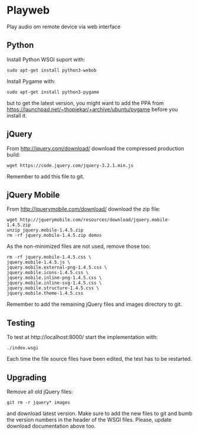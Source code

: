 # Playweb

Play audio om remote device via web interface


## Python

Install Python WSGI suport with:

    sudo apt-get install python3-webob

Install Pygame with:

    sudo apt-get install python3-pygame

but to get the latest version, you might want to add the PPA from
https://launchpad.net/~thopiekar/+archive/ubuntu/pygame before you install it.


## jQuery

From http://jquery.com/download/ download the compressed production build:

    wget https://code.jquery.com/jquery-3.2.1.min.js

Remember to add this file to git.


## jQuery Mobile

From http://jquerymobile.com/download/ download the zip file:

    wget http://jquerymobile.com/resources/download/jquery.mobile-1.4.5.zip
    unzip jquery.mobile-1.4.5.zip
    rm -rf jquery.mobile-1.4.5.zip demos

As the non-minimized files are not used, remove those too:

    rm -rf jquery.mobile-1.4.5.css \
    jquery.mobile-1.4.5.js \
    jquery.mobile.external-png-1.4.5.css \
    jquery.mobile.icons-1.4.5.css \
    jquery.mobile.inline-png-1.4.5.css \
    jquery.mobile.inline-svg-1.4.5.css \
    jquery.mobile.structure-1.4.5.css \
    jquery.mobile.theme-1.4.5.css

Remember to add the remaining jQuery files and images directory to git.


## Testing

To test at http://localhost:8000/ start the implementation with:

    ./index.wsgi

Each time the file source files have been edited, the test has to be restarted.


## Upgrading

Remove all old jQuery files:

    git rm -r jquery* images

and download latest version. Make sure to add the new files to git and bumb the
version numbers in the header of the WSGI files. Please, update download
documentation above too.

